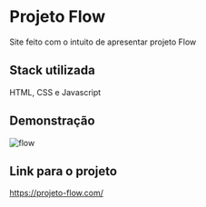 
# Projeto Flow

Site feito com o intuito de apresentar projeto Flow

## Stack utilizada

HTML, CSS e Javascript

## Demonstração

![flow](https://i.imgur.com/8oDSYGE.png)

## Link para o projeto

https://projeto-flow.com/


